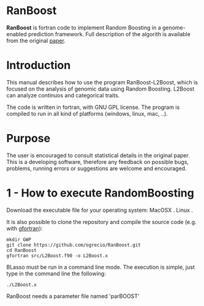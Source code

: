 # RanBoost

   **RanBoost** is fortran code to implement Random Boosting in a genome-enabled prediction framework. 
   Full description of the algorith is available from the original [paper](https://doi.org/10.3168/jds.2012-5630).

# Introduction
This manual describes how to use the program RanBoost-L2Boost, which is focused on the analysis of genomic data using Random Boosting. L2Boost can analyze continuos and categorical traits. 

The code is written in fortran, with GNU GPL license. The program is compiled to run in all kind of platforms (windows, linux, mac, ..).


# Purpose
The user is encouraged to consult statistical details in the original paper. This is a developing software, therefore any feedback on possible bugs, problems, running errors or suggestions are welcome and encouraged.

# 1 - How to execute RandomBoosting

Download the executable file for your operating system:
MacOSX .
Linux .

It is also possible to clone the repository and compile the source code (e.g. with [gfortran](https://gcc.gnu.org/wiki/GFortranBinaries)):
```
mkdir GWP
git clone https://github.com/ogrecio/RanBoost.git
cd RanBoost
gfortran src/L2Boost.f90 -o L2Boost.x
```

BLasso must be run in a command line mode. The execution is simple, just type in the command line the following:

```
./L2Boost.x 
```

RanBoost needs a parameter file named 'parBOOST' 


